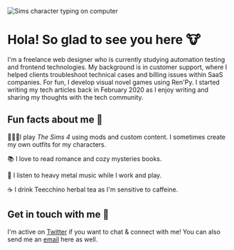 ![Sims character typing on computer](https://pbs.twimg.com/media/Efd-aUcWsAIr--M?format=jpg&name=large)

# Hola! So glad to see you here 🐮

I'm a freelance web designer who is currently studying automation testing and frontend technologies. My background is in customer support, where I helped clients troubleshoot technical cases and billing issues within SaaS companies. For fun, I develop visual novel games using Ren'Py. I started writing my tech articles back in February 2020 as I enjoy writing and sharing my thoughts with the tech community. 

## Fun facts about me 🌙

👩🏻‍💻I play *The Sims 4* using mods and custom content. I sometimes create my own outfits for my characters.

📚 I love to read romance and cozy mysteries books. 

🎵 I listen to heavy metal music while I work and play.

☕ I drink Teecchino herbal tea as I'm sensitive to caffeine.

## Get in touch with me 💬

I'm active on [Twitter](http://twitter.com/redlotusdesignz) if you want to chat & connect with me! You can also send me an [email](mailto:dchin@redlotusdesignz.com) here as well. 
